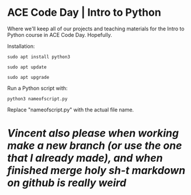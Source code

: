 # ACE Code Day | Intro to Python
Where we'll keep all of our projects and teaching materials for the Intro to Python course in ACE Code Day. Hopefully. 

Installation:

`sudo apt install python3`

`sudo apt update`

`sudo apt upgrade`

Run a Python script with:

`python3 nameofscript.py`

Replace "nameofscript.py" with the actual file name.

# *Vincent also please when working make a new branch (or use the one that I already made), and when finished merge holy sh-t markdown on github is really weird*
